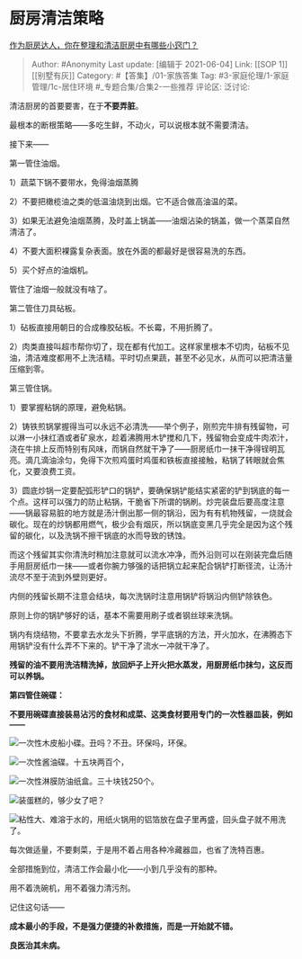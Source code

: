 # 厨房清洁策略
[作为厨房达人，你在整理和清洁厨房中有哪些小窍门？](https://www.zhihu.com/question/62930614/answer/1921494737)

> Author: #Anonymity
> Last update: [编辑于 2021-06-04]
> Link: [[SOP 1]] [[别墅有灰]]
> Category: #【答集】/01-家族答集
> Tag: #3-家庭伦理/1-家庭管理/1c-居住环境 #_专题合集/合集2-一些推荐
> 评论区:
> 泛讨论:

清洁厨房的首要要害，在于**不要弄脏**。

最根本的断根策略——多吃生鲜，不动火，可以说根本就不需要清洁。

接下来——

第一管住油烟。

1）蔬菜下锅不要带水，免得油烟蒸腾

2）不要把橄榄油之类的低温油烧到出烟。它不适合做高油温的菜。

3）如果无法避免油烟蒸腾，及时盖上锅盖——油烟沾染的锅盖，做一个蒸菜自然清洁了。

4）不要大面积裸露复杂表面。放在外面的都最好是很容易洗的东西。

5）买个好点的油烟机。

管住了油烟一般就没有啥了。

第二管住刀具砧板。

1）砧板直接用朝日的合成橡胶砧板。不长霉，不用折腾了。

2）肉类直接叫超市帮你切了，现在都有代加工。这样家里根本不切肉，砧板不见油，清洁难度都用不上洗洁精。平时切点果蔬，甚至不必见水，从而可以把清洁量压缩到零。

第三管住锅。

1）要掌握粘锅的原理，避免粘锅。

2）铸铁煎锅掌握得当可以永远不必清洗——举个例子，刚煎完牛排有残留物，可以淋一小抹红酒或者矿泉水，趁着沸腾用木铲搅和几下，残留物会变成牛肉浓汁，浇在牛排上反而特别有风味，而锅自然就干净了——厨房纸巾一抹干净得锃明瓦亮。滴几滴油涂匀，免得下次煎鸡蛋时鸡蛋和铁板直接接触，粘锅了转眼就会焦化，又要浪费工资。

3）圆底炒锅一定要配弧形铲口的锅铲，要确保锅铲能结实紧密的铲到锅底的每一个点。这样可以强力的防止粘锅，干脆省下所谓的锅刷。炒完装盘后要高度注意——锅最容易脏的地方就是汤汁倒出那一侧的锅沿，因为有有机物残留，一烧就会碳化。现在的炒锅都用燃气，极少会有烟灰，所以锅底变黑几乎完全是因为这个残留的碳化，以及洗锅不擦干锅底的水而导致的锈蚀。

而这个残留其实你清洗时稍加注意就可以流水冲净，而外沿则可以在刚装完盘后随手用厨房纸巾一抹——或者你腕力够强的话把锅立起来配合锅铲打断径流，让汤汁流尽不至于流到外壁则更好。

内侧的残留长期不注意会结块，每次洗锅时注意用锅铲将锅沿内侧铲除铁色。

原则上你的锅铲够好的话，基本不需要用刷子或者钢丝球来洗锅。

锅内有烧结物，不要拿去水龙头下折腾，学平底锅的方法，开火加水，在沸腾态下用锅铲没有什么弄不下来的。铲干净了流水一冲就干净了。

**残留的油不要用洗洁精洗掉，放回炉子上开火把水蒸发，用厨房纸巾抹匀，这反而可以养锅。**

**第四管住碗碟：**

**不要用碗碟直接装易沾污的食材和成菜、这类食材要用专门的一次性器皿装，例如——**

![](https://pic4.zhimg.com/50/v2-6fe8187748f98ac3199e914a845c105d_hd.jpg?source=1940ef5c)一次性木皮船小碟。丑吗？不丑。环保吗，环保。

![](https://pic1.zhimg.com/50/v2-e56dd47b3f86bb4ca7493c18dffcba4a_hd.jpg?source=1940ef5c)一次性酱油碟。十五块两百个，

![](https://pic4.zhimg.com/50/v2-ad04663a9c9fc070eece7608d12c685a_hd.jpg?source=1940ef5c)一次性淋膜防油纸盒。三十块钱250个。

![](https://pic1.zhimg.com/50/v2-e31a2fc9bb0b607370ea12786de6299f_hd.jpg?source=1940ef5c)装蛋糕的，够少女了吧？

![](https://pic1.zhimg.com/50/v2-3d15e7dd796520222c7e161141dc151f_hd.jpg?source=1940ef5c)粘性大、难溶于水的，用纸火锅用的铝箔放在盘子里再盛，回头盘子就不用洗了。

每次做适量，不要剩菜，于是用不着占用各种冷藏器皿，也省了洗特百惠。

全部措施到位，清洁工作会最小化——小到几乎没有的那种。

用不着洗碗机，用不着强力清污剂。

记住这句话——

**成本最小的手段，不是强力便捷的补救措施，而是一开始就不错。**

**良医治其未病。**
